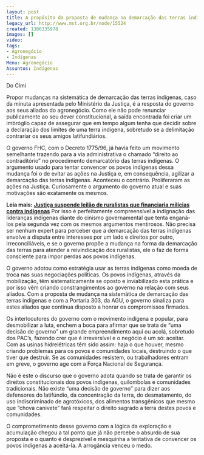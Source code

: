 ```yaml
---
layout: post
title: A propósito da proposta de mudança na demarcação das terras indígenas
legacy_url: http://www.mst.org.br/node/15524
created: 1386335978
images: []
video: 
tags:
- Agronegócio
- Indígenas
Menu: Agronegócio
Assuntos: Indígenas
---
```



Do Cimi

Propor mudanças na sistemática de demarcação das terras indígenas, caso da minuta apresentada pelo Ministério da Justiça, é a resposta do governo aos seus aliados do agronegócio. Como ele não pode renunciar publicamente ao seu dever constitucional, a saída encontrada foi criar um imbróglio capaz de assegurar que em tempo algum tenha que decidir sobre a declaração dos limites de uma terra indígena, sobretudo se a delimitação contrariar os seus amigos latifundiários.


O governo FHC, com o Decreto 1775/96, já havia feito um movimento semelhante trazendo para a via administrativa o chamado “direito ao contraditório” no procedimento demarcatório das terras indígenas. O argumento usado para tentar convencer os povos indígenas dessa mudança foi o de evitar as ações na Justiça e, em consequência, agilizar a demarcação das terras indígenas. Aconteceu o contrário. Proliferaram as ações na Justiça. Curiosamente o argumento do governo atual e suas motivações são exatamente os mesmos.


**Leia mais:**
[**Justiça suspende leilão de ruralistas que financiaria milícias contra indígenas**](http://www.mst.org.br/node/15518)
Por isso é perfeitamente compreensível a indignação das lideranças indígenas diante do cinismo governamental que tenta enganá-los pela segunda vez com os mesmos argumentos mentirosos. Não precisa ser nenhum expert para perceber que a demarcação das terras indígenas envolve a disputa entre interesses por um lado e direitos por outro, irreconciliáveis, e se o governo propõe a mudança na forma da demarcação das terras para atender a reivindicação dos ruralistas, ele o faz de forma consciente para impor perdas aos povos indígenas.


O governo adotou como estratégia usar as terras indígenas como moeda de troca nas suas negociações políticas. Os povos indígenas, através da mobilização, têm sistematicamente se oposto e inviabilizado esta prática e por isso vêm criando constrangimentos ao governo na relação com seus aliados. Com a proposta de mudança na sistemática de demarcação das terras indígenas e com a Portaria 303, da AGU, o governo sinaliza para estes aliados que continua disposto a honrar os compromissos firmados.


Os interlocutores do governo com o movimento indígena e popular, para desmobilizar a luta, enchem a boca para afirmar que se trata de “uma decisão de governo” um grande empreendimento aqui ou acolá, sobretudo dos PAC’s, fazendo crer que é irreversível e o negócio é um só: aceitar. Com as usinas hidrelétricas têm sido assim: haja o que houver, mesmo criando problemas para os povos e comunidades locais, destruindo o que tiver que destruir. Se as comunidades resistem, ou trabalhadores entram em greve, o governo age com a Força Nacional de Segurança.  


Não é este o discurso que o governo adota quando se trata de garantir os direitos constitucionais dos povos indígenas, quilombolas e comunidades tradicionais. Não existe “uma decisão de governo” para dizer aos defensores do latifúndio, da concentração da terra, do desmatamento, do uso indiscriminado de agrotóxicos, dos alimentos transgênicos que mesmo que “chova canivete” fará respeitar o direito sagrado a terra destes povos e comunidades.


O comprometimento desse governo com a lógica da exploração e acumulação chegou a tal ponto que já não percebe o absurdo de sua proposta e o quanto é desprezível e mesquinha a tentativa de convencer os povos indígenas a aceitá-la. A arrogância venceu o medo.
 
